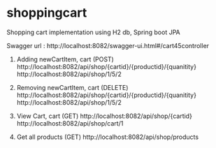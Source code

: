 # shoppingcart
Shopping cart implementation using H2 db, Spring boot JPA


Swagger url :
http://localhost:8082/swagger-ui.html#/cart45controller

 1) Adding newCartItem, cart  (POST)
http://localhost:8082/api/shop/{cartid}/{productid}/{quanitity}
http://localhost:8082/api/shop/1/5/2

2) Removing newCartItem, cart  (DELETE)
http://localhost:8082/api/shop/{cartid}/{productid}/{quanitity}
http://localhost:8082/api/shop/1/5/2

3) View Cart, cart  (GET)
http://localhost:8082/api/shop/{cartid}
http://localhost:8082/api/shop/cart/1

4) Get all products (GET)
http://localhost:8082/api/shop/products
